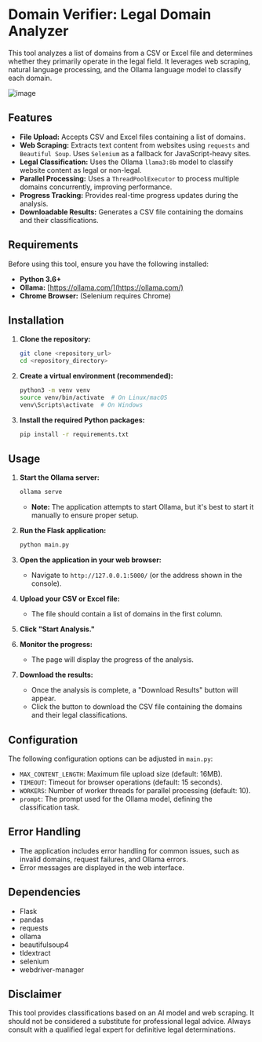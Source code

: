 
# Domain Verifier: Legal Domain Analyzer

This tool analyzes a list of domains from a CSV or Excel file and determines whether they primarily operate in the legal field. It leverages web scraping, natural language processing, and the Ollama language model to classify each domain.

![image](https://github.com/user-attachments/assets/27603127-88d0-4c3c-8370-7fa513224e16)

## Features

*   **File Upload:** Accepts CSV and Excel files containing a list of domains.
*   **Web Scraping:** Extracts text content from websites using `requests` and `Beautiful Soup`. Uses `Selenium` as a fallback for JavaScript-heavy sites.
*   **Legal Classification:** Uses the Ollama `llama3:8b` model to classify website content as legal or non-legal.
*   **Parallel Processing:** Uses a `ThreadPoolExecutor` to process multiple domains concurrently, improving performance.
*   **Progress Tracking:** Provides real-time progress updates during the analysis.
*   **Downloadable Results:** Generates a CSV file containing the domains and their classifications.

## Requirements

Before using this tool, ensure you have the following installed:

*   **Python 3.6+**
*   **Ollama:** [https://ollama.com/](https://ollama.com/)
*   **Chrome Browser:** (Selenium requires Chrome)

## Installation

1.  **Clone the repository:**

    ```bash
    git clone <repository_url>
    cd <repository_directory>
    ```

2.  **Create a virtual environment (recommended):**

    ```bash
    python3 -m venv venv
    source venv/bin/activate  # On Linux/macOS
    venv\Scripts\activate  # On Windows
    ```

3.  **Install the required Python packages:**

    ```bash
    pip install -r requirements.txt
    ```

## Usage

1.  **Start the Ollama server:**

    ```bash
    ollama serve
    ```

    *   **Note:** The application attempts to start Ollama, but it's best to start it manually to ensure proper setup.

2.  **Run the Flask application:**

    ```bash
    python main.py
    ```

3.  **Open the application in your web browser:**

    *   Navigate to `http://127.0.0.1:5000/` (or the address shown in the console).

4.  **Upload your CSV or Excel file:**

    *   The file should contain a list of domains in the first column.

5.  **Click "Start Analysis."**

6.  **Monitor the progress:**

    *   The page will display the progress of the analysis.

7.  **Download the results:**

    *   Once the analysis is complete, a "Download Results" button will appear.
    *   Click the button to download the CSV file containing the domains and their legal classifications.

## Configuration

The following configuration options can be adjusted in `main.py`:

*   `MAX_CONTENT_LENGTH`: Maximum file upload size (default: 16MB).
*   `TIMEOUT`: Timeout for browser operations (default: 15 seconds).
*   `WORKERS`: Number of worker threads for parallel processing (default: 10).
*   `prompt`: The prompt used for the Ollama model, defining the classification task.

## Error Handling

*   The application includes error handling for common issues, such as invalid domains, request failures, and Ollama errors.
*   Error messages are displayed in the web interface.

## Dependencies

*   Flask
*   pandas
*   requests
*   ollama
*   beautifulsoup4
*   tldextract
*   selenium
*   webdriver-manager

## Disclaimer

This tool provides classifications based on an AI model and web scraping. It should not be considered a substitute for professional legal advice. Always consult with a qualified legal expert for definitive legal determinations.
